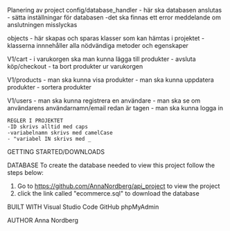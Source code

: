 Planering av project
config/database_handler 
    - här ska databasen anslutas
    - sätta inställningar för databasen
    -det ska finnas ett error meddelande om anslutningen misslyckas

objects
    - här skapas och sparas klasser som kan hämtas i projektet
    - klasserna innnehåller alla nödvändiga metoder och egenskaper

V1/cart
    - i varukorgen ska man kunna lägga till produkter
    - avsluta köp/checkout
    - ta bort produkter ur varukorgen

V1/products
    - man ska kunna visa produkter
    - man ska kunna uppdatera produkter
    - sortera produkter
    

V1/users
    - man ska kunna registrera en användare
    - man ska se om användarens användarnamn/email redan är tagen
    - man ska kunna logga in



    REGLER I PROJEKTET
    -ID skrivs alltid med caps
    -variabelnamn skrivs med camelCase
    - "variabel IN skrivs med _


GETTING STARTED/DOWNLOADS

DATABASE 
To create the database needed to view this project follow the steps below:

1. Go to https://github.com/AnnaNordberg/api_project to view the project
2. click the link called "ecommerce.sql" to download the database


BUILT WITH Visual Studio Code GitHub phpMyAdmin

AUTHOR Anna Nordberg
